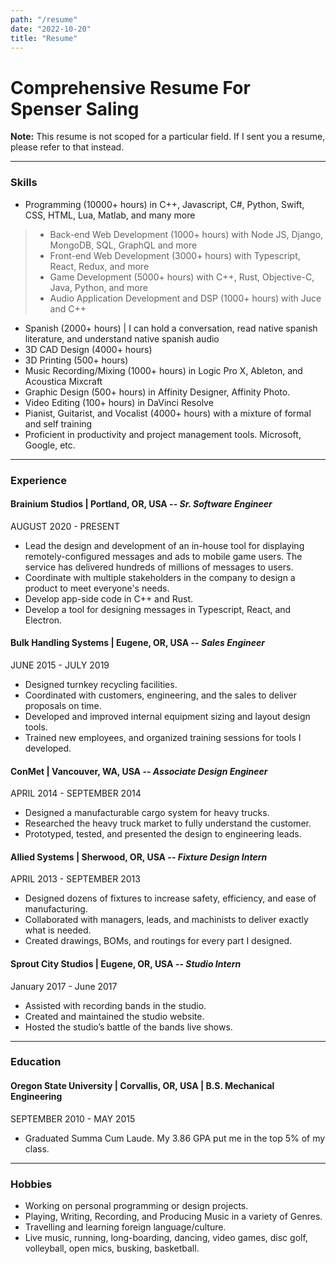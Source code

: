 ```yaml
---
path: "/resume"
date: "2022-10-20"
title: "Resume"
---
```


# Comprehensive Resume For Spenser Saling

**Note:** This resume is not scoped for a particular field. If I sent you a resume, please refer to that instead.

---

### Skills
- Programming (10000+ hours) in C++, Javascript, C#, Python, Swift, CSS, HTML, Lua, Matlab, and many more
> - Back-end Web Development (1000+ hours) with Node JS, Django, MongoDB, SQL, GraphQL and more
> - Front-end Web Development (3000+ hours) with Typescript, React, Redux, and more
> - Game Development (5000+ hours) with C++, Rust, Objective-C, Java, Python, and more 
> - Audio Application Development and DSP (1000+ hours) with Juce and C++
- Spanish (2000+ hours) | I can hold a conversation, read native spanish literature, and understand native spanish audio
- 3D CAD Design (4000+ hours)
- 3D Printing (500+ hours)
- Music Recording/Mixing (1000+ hours) in Logic Pro X, Ableton, and Acoustica Mixcraft
- Graphic Design (500+ hours) in Affinity Designer, Affinity Photo.
- Video Editing (100+ hours) in DaVinci Resolve
- Pianist, Guitarist, and Vocalist (4000+ hours) with a mixture of formal and self training
- Proficient in productivity and project management tools. Microsoft, Google, etc.

---

### Experience

#### Brainium Studios | Portland, OR, USA -- *Sr. Software Engineer*
AUGUST 2020 - PRESENT
- Lead the design and development of an in-house tool for displaying remotely-configured messages and ads to mobile game users. The service has delivered hundreds of millions of messages to users.
- Coordinate with multiple stakeholders in the company to design a product to meet everyone's needs.
- Develop app-side code in C++ and Rust.
- Develop a tool for designing messages in Typescript, React, and Electron.

#### Bulk Handling Systems | Eugene, OR, USA -- *Sales Engineer*
JUNE 2015 - JULY 2019
- Designed turnkey recycling facilities.
- Coordinated with customers, engineering, and the sales to deliver proposals on time.
- Developed and improved internal equipment sizing and layout design tools.
- Trained new employees, and organized training sessions for tools I developed.

#### ConMet | Vancouver, WA, USA -- *Associate Design Engineer*
APRIL 2014 - SEPTEMBER 2014
- Designed a manufacturable cargo system for heavy trucks.
- Researched the heavy truck market to fully understand the customer.
- Prototyped, tested, and presented the design to engineering leads.

#### Allied Systems | Sherwood, OR, USA -- *Fixture Design Intern*
APRIL 2013 - SEPTEMBER 2013
- Designed dozens of fixtures to increase safety, efficiency, and ease of manufacturing.
- Collaborated with managers, leads, and machinists to deliver exactly what is needed.
- Created drawings, BOMs, and routings for every part I designed.

#### Sprout City Studios | Eugene, OR, USA -- *Studio Intern*
January 2017 - June 2017
- Assisted with recording bands in the studio.
- Created and maintained the studio website.
- Hosted the studio’s battle of the bands live shows.

---

### Education
#### Oregon State University | Corvallis, OR, USA | B.S. Mechanical Engineering
SEPTEMBER 2010 - MAY 2015
- Graduated Summa Cum Laude. My 3.86 GPA put me in the top 5% of my class.

---

### Hobbies
- Working on personal programming or design projects.
- Playing, Writing, Recording, and Producing Music in a variety of Genres.
- Travelling and learning foreign language/culture.
- Live music, running, long-boarding, dancing, video games, disc golf, volleyball, open mics, busking, basketball.